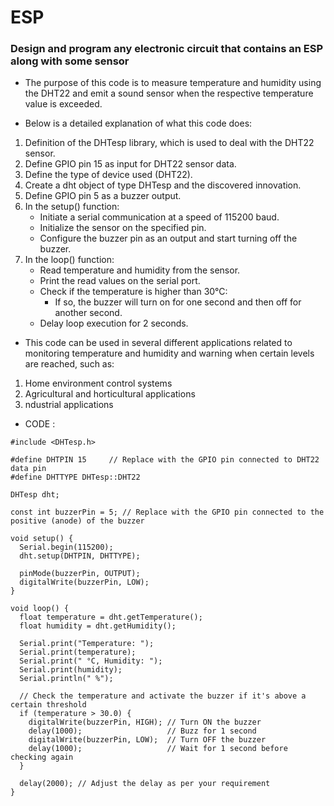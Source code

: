 # ESP
### Design and program any electronic circuit that contains an ESP along with some sensor
* The purpose of this code is to measure temperature and humidity using the DHT22 and emit a sound sensor when the respective temperature value is exceeded.

* Below is a detailed explanation of what this code does:
1. Definition of the DHTesp library, which is used to deal with the DHT22 sensor.
2. Define GPIO pin 15 as input for DHT22 sensor data.
3. Define the type of device used (DHT22).
4. Create a dht object of type DHTesp and the discovered innovation.
5. Define GPIO pin 5 as a buzzer output.
6. In the setup() function:
   - Initiate a serial communication at a speed of 115200 baud.
   - Initialize the sensor on the specified pin.
   - Configure the buzzer pin as an output and start turning off the buzzer.
7. In the loop() function:
   - Read temperature and humidity from the sensor.
   - Print the read values ​​on the serial port.
   - Check if the temperature is higher than 30°C:
     - If so, the buzzer will turn on for one second and then off for another second.
   - Delay loop execution for 2 seconds.
* This code can be used in several different applications related to monitoring temperature and humidity and warning when certain levels are reached, such as:

1. Home environment control systems
2. Agricultural and horticultural applications
3. ndustrial applications
  * CODE :
```
#include <DHTesp.h>

#define DHTPIN 15     // Replace with the GPIO pin connected to DHT22 data pin
#define DHTTYPE DHTesp::DHT22

DHTesp dht;

const int buzzerPin = 5; // Replace with the GPIO pin connected to the positive (anode) of the buzzer

void setup() {
  Serial.begin(115200);
  dht.setup(DHTPIN, DHTTYPE);

  pinMode(buzzerPin, OUTPUT);
  digitalWrite(buzzerPin, LOW);
}

void loop() {
  float temperature = dht.getTemperature();
  float humidity = dht.getHumidity();

  Serial.print("Temperature: ");
  Serial.print(temperature);
  Serial.print(" °C, Humidity: ");
  Serial.print(humidity);
  Serial.println(" %");

  // Check the temperature and activate the buzzer if it's above a certain threshold
  if (temperature > 30.0) {
    digitalWrite(buzzerPin, HIGH); // Turn ON the buzzer
    delay(1000);                   // Buzz for 1 second
    digitalWrite(buzzerPin, LOW);  // Turn OFF the buzzer
    delay(1000);                   // Wait for 1 second before checking again
  }

  delay(2000); // Adjust the delay as per your requirement
}
```


  
  
  
